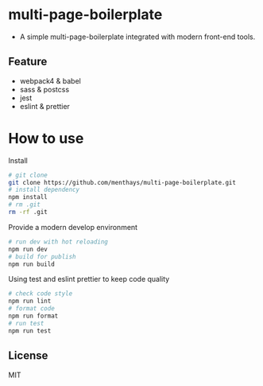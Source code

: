 # multi-page-boilerplate
- A simple multi-page-boilerplate integrated with modern front-end tools.

## Feature
- webpack4 & babel
- sass & postcss
- jest
- eslint & prettier

# How to use

Install

```bash
# git clone 
git clone https://github.com/menthays/multi-page-boilerplate.git
# install dependency
npm install
# rm .git
rm -rf .git
```

Provide a modern develop environment

```bash
# run dev with hot reloading
npm run dev
# build for publish
npm run build
```

Using test and eslint prettier to keep code quality

```bash
# check code style
npm run lint
# format code 
npm run format
# run test
npm run test
```

## License
MIT
